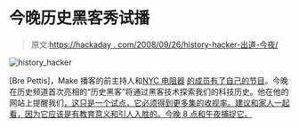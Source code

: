 # 今晚历史黑客秀试播

> 原文:[https://hackaday . com/2008/09/26/history-hacker-出道-今夜/](https://hackaday.com/2008/09/26/history-hacker-debut-tonight/)

![](../Images/fd46a90575b2303d5cb0f8d02b8f57a3.png "history_hacker")

[Bre Pettis]，Make 播客的前主持人和[NYC 电阻器](http://www.nycresistor.com/) [的成员有了自己的节目](http://www.history.com/shows.do?action=detail&episodeId=365730)。今晚在历史频道首次亮相的“历史黑客”将通过黑客技术探索我们的科技历史。他在他的网站上提醒我们[，这只是一个试点，它必须得到更多集的收视率。建议和家人一起看，因为它应该是有教育意义和引人入胜的。今晚 8 点和午夜捕捉它。](http://brepettis.com/blog/)